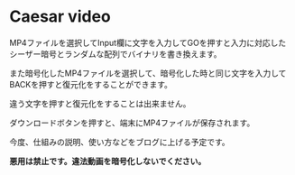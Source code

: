 # Caesar video
MP4ファイルを選択してInput欄に文字を入力してGOを押すと入力に対応したシーザー暗号とランダムな配列でバイナリを書き換えます。

また暗号化したMP4ファイルを選択して、暗号化した時と同じ文字を入力してBACKを押すと復元化をすることができます。

違う文字を押すと復元化をすることは出来ません。

ダウンロードボタンを押すと、端末にMP4ファイルが保存されます。

今度、仕組みの説明、使い方などをブログに上げる予定です。

**悪用は禁止です。違法動画を暗号化しないでください。**